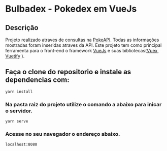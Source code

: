 # Bulbadex - Pokedex em VueJs

## Descrição
Projeto realizado atraves de consultas na [PokeAPI](https://pokeapi.co/). Todas as informações mostradas foram inseridas atraves da API. Este projeto tem como principal ferramenta para o front-end o framework [VueJs](https://vuejs.org/) e suas bibliotecas([Vuex](https://vuex.vuejs.org/), [Vuetify](https://vuetifyjs.com/en/) ).

## Faça o clone do repositorio e instale as dependencias com:
```
yarn install
```

### Na pasta raiz do projeto utilize o comando a abaixo para inicar o servidor.
```
yarn serve
```
### Acesse no seu navegador o endereço abaixo.
```
localhost:8080
```

